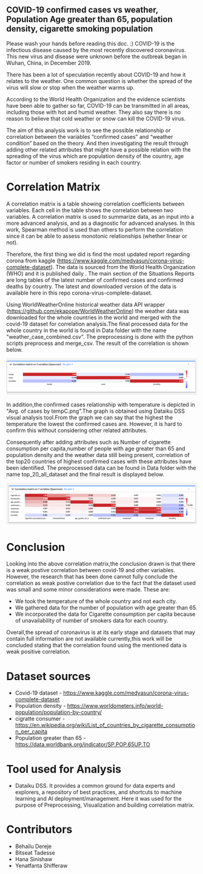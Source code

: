 ## COVID-19 confirmed cases vs weather, Population Age greater than 65, population density, cigarette smoking population
Please wash your hands before reading this doc. :)
COVID-19 is the infectious disease caused by the most recently discovered coronavirus. This new virus and disease were unknown before the outbreak began in Wuhan, China, in December 2019.

There has been a lot of speculation recently about COVID-19 and how it relates to the weather. One common question is whether the spread of the virus will slow or stop when the weather warms up.

According to the World Health Organization and the evidence scientists have been able to gather so far, COVID-19 can be transmitted in all areas, including those with hot and humid weather. They also say there is no reason to believe that cold weather or snow can kill the COVID-19 virus. 

The aim of this analysis work is to see the possible relationship or correlation between the variables “confirmed cases” and “weather condition” based on the theory. And then investigating the result through adding other related attributes that might have a possible relation with the spreading of the virus which are population density of the country, age factor or number of smokers residing in each country.

# Correlation Matrix 
A correlation matrix is a table showing correlation coefficients between variables. Each cell in the table shows the correlation between two variables. A correlation matrix is used to summarize data, as an input into a more advanced analysis, and as a diagnostic for advanced analyses.
In this work, Spearman method is used than others to perform the correlation since it can be able to assess monotonic relationships (whether linear or not).

Therefore, the first thing we did is find the most updated report regarding corona from kaggle (https://www.kaggle.com/medyasun/corona-virus-complete-dataset). The data is sourced from the World Health Organization (WHO) and it is published daily . The main section of the Situations Reports are long tables of the latest number of confirmed cases and confirmed deaths by country. The latest and downloaded version of the data is available here in this repo corona-virus-complete-dataset.

Using WorldWeatherOnline historical weather data API wrapper (https://github.com/ekapope/WorldWeatherOnline) the weather data was downloaded for the whole countries in the world and merged with the covid-19 dataset for correlation analysis.The final processed data for the whole country in the world is found in Data folder with the name "weather_case_combined.csv". The preprocessing is done with the python scripts preprocess and merge_csv. The result of the correlation is shown below.

![Correlation Matrix](covid_for_all_countries.png)

In addition,the confirmed cases relationship with temperature is depicted in "Avg. of cases by tempC.png".The graph is obtained using Dataiku DSS visual analysis tool.From the graph we can say that the highest the temperature the lowest the confirmed cases are. However, it is hard to confirm this without considering other related attributes.

Consequently after adding attributes such as Number of cigarette consumption per capita,number of people with age greater than 65 and population density and the weather data still being present, correlation of the top20 countries of highest confirmed cases with these attributes have been identified. The preprocessed data can be found in Data folder with the name top_20_all_dataset and the final result is displayed below.

![Correlation Matrix](spreaman_correlation_matrix.png)



# Conclusion

Looking into the above correlation matrix,the conclusion drawn is that there is a weak postive correlation between covid-19 and other variables. However, the research that has been done cannot fully conclude the correlation as weak postive correlation due to the fact that the dataset used was small and some minor considerations were made. These are:
- We took the temperature of the whole country and not each city.
- We gathered data for the number of population with age greater than 65.
- We incorporated the data for Cigarette consumption per capita because of unavailability of number of smokers data for each country.

Overall,the spread of coronavirus is at its early stage and datasets that may contain full information are not available currently,this work will be concluded stating that the correlation found using the mentioned data is weak positive correlation. 

# Dataset sources

- Covid-19 dataset -  https://www.kaggle.com/medyasun/corona-virus-complete-dataset
- Population density - https://www.worldometers.info/world-population/population-by-country/
- cigratte consumer - https://en.wikipedia.org/wiki/List_of_countries_by_cigarette_consumption_per_capita
- Population greater than 65 - https://data.worldbank.org/indicator/SP.POP.65UP.TO

# Tool used for Analysis
- Dataiku DSS. It provides a common ground for data experts and explorers, a repository of best practices, and shortcuts to machine learning and AI deployment/management. Here it was used for the purpose of Preprocessing, Visualization and building correlation matrix.


# Contributors

- Behailu Dereje
- Bitseat Tadesse
- Hana Sinishaw
- Yenatfanta Shifferaw
